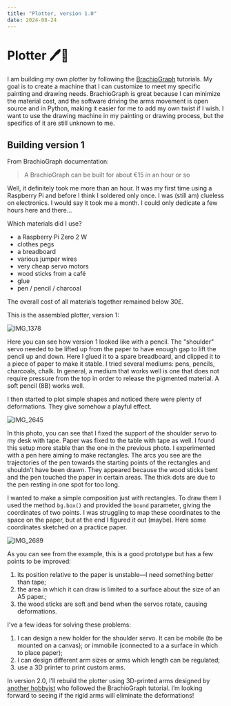 ```yaml
---
title: "Plotter, version 1.0"
date: 2024-08-24
---
```


# Plotter 🖊️🤖
I am building my own plotter by following the [BrachioGraph](https://www.brachiograph.art/) tutorials. My goal is to create a machine that I can customize to meet my specific painting and drawing needs. BrachioGraph is great because I can minimize the material cost, and the software driving the arms movement is open source and in Python, making it easier for me to add my own twist if I wish. I want to use the drawing machine in my painting or drawing process, but the specifics of it are still unknown to me. 

## Building version 1
From BrachioGraph documentation:
>A BrachioGraph can be built for about €15 in an hour or so

Well, it definitely took me more than an hour. It was my first time using a Raspberry Pi and before I think I soldered only once. I was (still am) clueless on electronics. I would say it took me a month. I could only dedicate a few hours here and there...

Which materials did I use?
- a Raspberry Pi Zero 2 W
- clothes pegs
- a breadboard
- various jumper wires
- very cheap servo motors
- wood sticks from a café 
- glue
- pen / pencil / charcoal

The overall cost of all materials together remained below 30£.

This is the assembled plotter, version 1:

![IMG_1378](../images/2024-08-24-plotterV1/IMG_1378.png)

Here you can see how version 1 looked like with a pencil. The "shoulder" servo needed to be lifted up from the paper to have enough gap to lift the pencil up and down. Here I glued it to a spare breadboard, and clipped it to a piece of paper to make it stable. I tried several mediums: pens, pencils, charcoals, chalk. In general, a medium that works well is one that does not require pressure from the top in order to release the pigmented material. A soft pencil (8B) works well.

I then started to plot simple shapes and noticed there were plenty of deformations. They give somehow a playful effect.

![IMG_2645](../images/2024-08-24-plotterV1/IMG_2645.png)

In this photo, you can see that I fixed the support of the shoulder servo to my desk with tape. Paper was fixed to the table with tape as well. I found this setup more stable than the one in the previous photo. I experimented with a pen here aiming to make rectangles. The arcs you see are the trajectories of the pen towards the starting points of the rectangles and shouldn’t have been drawn. They appeared because the wood sticks bent and the pen touched the paper in certain areas. The thick dots are due to the pen resting in one spot for too long.

I wanted to make a simple composition just with rectangles. To draw them I used the method `bg.box()` and provided the `bound` parameter, giving the coordinates of two points. I was struggling to map these coordinates to the space on the paper, but at the end I figured it out (maybe). Here some coordinates sketched on a practice paper.

![IMG_2689](../images/2024-08-24-plotterV1/IMG_2689.png)

As you can see from the example, this is a good prototype but has a few points to be improved:
1. its position relative to the paper is unstable—I need something better than tape;
2. the area in which it can draw is limited to a surface about the size of an A5 paper.;
3. the wood sticks are soft and bend when the servos rotate, causing deformations.

I've a few ideas for solving these problems:
1. I can design a new holder for the shoulder servo. It can be mobile (to be mounted on a canvas); or immobile (connected to a a surface in which to place paper);
2. I can design different arm sizes or arms which length can be regulated;
3. use a 3D printer to print custom arms.

In version 2.0, I’ll rebuild the plotter using 3D-printed arms designed by [another hobbyist](https://www.thingiverse.com/thing:4295302#google_vignette) who followed the BrachioGraph tutorial. I’m looking forward to seeing if the rigid arms will eliminate the deformations!
